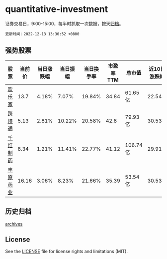 # quantitative-investment

证券交易日，9:00-15:00，每半时抓取一次数据，按天[归档](archives)。

`更新时间：2022-12-13 13:30:52 +0800`

## 强势股票

|股票|当前价|当日涨跌幅|当日振幅|当日换手率|市盈率TTM|总市值|近10日涨跌幅|
|----|----|----|----|----|----|----|----|
|[欢乐家](https://xueqiu.com/S/SZ300997)|13.7|4.18%|7.07%|19.84%|34.84|61.65亿|22.54%|
|[跨境通](https://xueqiu.com/S/SZ002640)|5.13|2.81%|10.22%|20.58%|42.8|79.93亿|30.53%|
|[千红制药](https://xueqiu.com/S/SZ002550)|8.34|1.21%|11.41%|22.77%|41.12|106.74亿|29.91%|
|[丰原药业](https://xueqiu.com/S/SZ000153)|16.16|3.06%|8.23%|21.66%|35.39|53.54亿|30.53%|

## 历史归档

[archives](archives)

## License

See the [LICENSE](LICENSE) file for license rights and limitations (MIT).